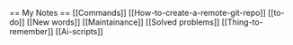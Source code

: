  == My Notes ==
[[Commands]]
[[How-to-create-a-remote-git-repo]]
[[to-do]]
[[New words]]
[[Maintainance]]
[[Solved problems]]
[[Thing-to-remember]]
[[Ai-scripts]]
